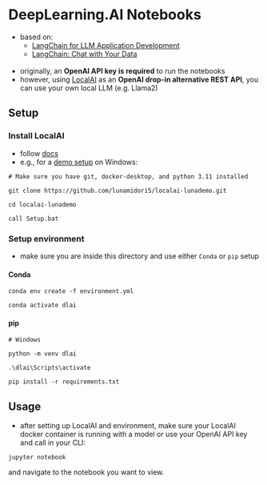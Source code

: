 # DeepLearning.AI Notebooks

- based on:
  - [LangChain for LLM Application Development](https://learn.deeplearning.ai/langchain) 
  - [LangChain: Chat with Your Data](http://learn.deeplearning.ai/langchain-chat-with-your-data/)
</br></br>
- originally, an **OpenAI API key is required** to run the notebooks
- however, using [LocalAI](https://github.com/go-skynet/LocalAI) as an 
  **OpenAI drop-in alternative REST API**, you can use your own local LLM 
  (e.g. Llama2)

## Setup

### Install LocalAI

- follow [docs](https://localai.io/basics/getting_started/)
- e.g., for a [demo setup](https://localai.io/howtos/easy-setup-full/) on Windows:
```
# Make sure you have git, docker-desktop, and python 3.11 installed

git clone https://github.com/lunamidori5/localai-lunademo.git

cd localai-lunademo

call Setup.bat
```

### Setup environment

- make sure you are inside this directory and use either `Conda` or `pip` setup

#### Conda
```
conda env create -f environment.yml

conda activate dlai
```

#### pip

```
# Windows

python -m venv dlai

.\dlai\Scripts\activate

pip install -r requirements.txt
```

## Usage

- after setting up LocalAI and environment, make sure your LocalAI docker 
  container is running with a model or use your OpenAI API key and call in 
  your CLI:
```
jupyter notebook
```
and navigate to the notebook you want to view.